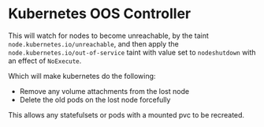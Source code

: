# Kubernetes OOS Controller

This will watch for nodes to become unreachable, by the taint `node.kubernetes.io/unreachable`, and then apply the `node.kubernetes.io/out-of-service` taint with value set to `nodeshutdown` with an effect of `NoExecute`.

Which will make kubernetes do the following:

- Remove any volume attachments from the lost node
- Delete the old pods on the lost node forcefully

This allows any statefulsets or pods with a mounted pvc to be recreated.